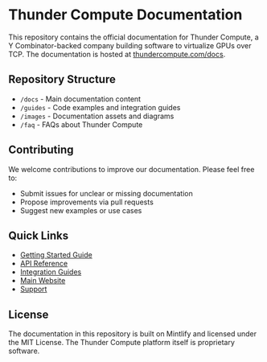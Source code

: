 # Thunder Compute Documentation

This repository contains the official documentation for Thunder Compute, a Y Combinator-backed company building software to virtualize GPUs over TCP. The documentation is hosted at [thundercompute.com/docs](https://www.thundercompute.com/docs).

## Repository Structure

- `/docs` - Main documentation content
- `/guides` - Code examples and integration guides
- `/images` - Documentation assets and diagrams
- `/faq` - FAQs about Thunder Compute

## Contributing

We welcome contributions to improve our documentation. Please feel free to:
- Submit issues for unclear or missing documentation
- Propose improvements via pull requests
- Suggest new examples or use cases

## Quick Links

- [Getting Started Guide](./docs/quickstart.md)
- [API Reference](./docs/api/reference.md)
- [Integration Guides](./docs/guides/)
- [Main Website](https://www.thundercompute.com)
- [Support](https://www.thundercompute.com/support)

## License

The documentation in this repository is built on Mintlify and licensed under the MIT License. The Thunder Compute platform itself is proprietary software.
